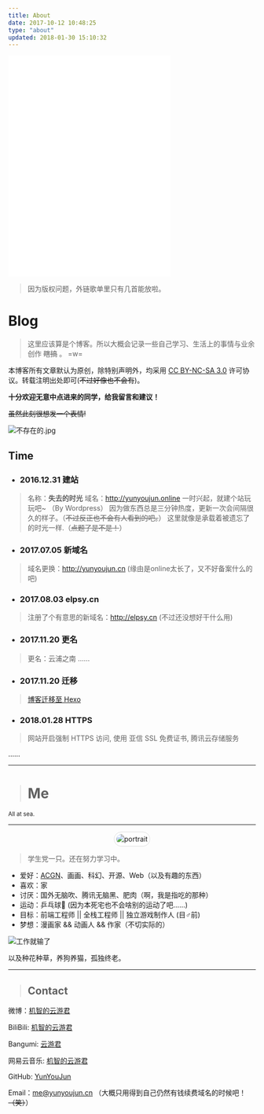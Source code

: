 ```yaml
---
title: About
date: 2017-10-12 10:48:25
type: "about"
updated: 2018-01-30 15:10:32
---
```


<iframe frameborder="no" border="0" marginwidth="0" marginheight="0" width=330 height=450 src="//music.163.com/outchain/player?type=0&id=308168565&auto=1&height=430"></iframe>

> 因为版权问题，外链歌单里只有几首能放啦。

# Blog

> 这里应该算是个博客。所以大概会记录一些自己学习、生活上的事情与业余创作 ~~瞎搞~~ 。 =w=

本博客所有文章默认为原创，除特别声明外，均采用 [CC BY-NC-SA 3.0](https://creativecommons.org/licenses/by-nc-sa/3.0/) 许可协议。转载注明出处即可(~~不过好像也不会有~~)。

**十分欢迎无意中点进来的同学，给我留言和建议！**

~~虽然此刻很想发一个表情!~~

![不存在的.jpg](https://qcloud-media.yunyoujun.cn/meme/no-exist.jpg)

## Time

- ### 2016.12.31  建站
> 名称：**失去的时光**
域名：<http://yunyoujun.online>
一时兴起，就建个站玩玩吧~ （By Wordpress）
因为做东西总是三分钟热度，更新一次会间隔很久的样子。（~~不过反正也不会有人看到的吧。~~）
这里就像是承载着被遗忘了的时光一样.（~~点题了是不是！~~）

- ### 2017.07.05  新域名
> 域名更换：<http://yunyoujun.cn>
(缘由是online太长了，又不好备案什么的吧)


- ### 2017.08.03  elpsy.cn
> 注册了个有意思的新域名：<http://elpsy.cn>
(不过还没想好干什么用)

- ### 2017.11.20  更名
> 更名：云浦之南  ……

- ### 2017.11.20  迁移
> [博客迁移至 Hexo](https://yunyoujun.cn/note/hexo-build-note)

- ### 2018.01.28  HTTPS
> 网站开启强制 HTTPS 访问, 使用 亚信 SSL 免费证书, 腾讯云存储服务

……

---

> # Me
<small>All at sea.</small>

-----
<div style="text-align:center;">
<img src="https://s.gravatar.com/avatar/18898984c2aeb0dae7530a738f150cba" alt="portrait" title="ID : 云游君"
style="border-radius:100px;padding: 4px;line-height: 1.42857143;background-color: #fff;border: 1px solid #ddd;">
</div>

> 学生党一只。还在努力学习中。

- 爱好：[ACGN](https://baike.baidu.com/item/ACGN)、画画、科幻、开源、Web（以及有趣的东西）
- 喜欢：家
- 讨厌：国外无脑吹、腾讯无脑黑、肥肉（啊，我是指吃的那种）
- 运动：乒乓球🏓 (因为本死宅也不会啥别的运动了吧……)
- 目标：前端工程师 || 全栈工程师 || 独立游戏制作人 (目♂前)
- 梦想：漫画家 && 动画人 && 作家（不切实际的）

![工作就输了](https://qcloud-media.yunyoujun.cn/meme/no-work.jpg)

以及种花种草，养狗养猫，孤独终老。

-----

> ## Contact

微博：[机智的云游君](https://weibo.com/jizhideyunyoujun)

BiliBili: [机智的云游君](https://space.bilibili.com/1579790)

Bangumi: [云游君](http://bangumi.tv/user/yunyoujun)

网易云音乐: [机智的云游君](http://music.163.com/#/user/home?id=247102977)

GitHub: [YunYouJun](https://github.com/YunYouJun)

Email：<me@yunyoujun.cn> （大概只用得到自己仍然有钱续费域名的时候吧！~~（笑）~~）